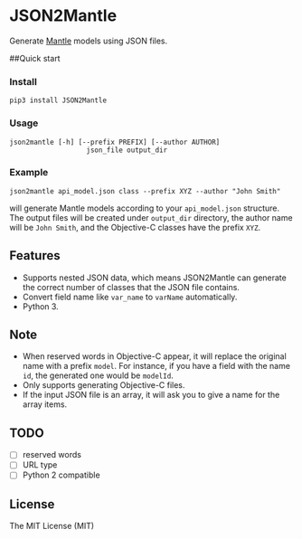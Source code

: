 JSON2Mantle
========================

Generate [Mantle](https://github.com/Mantle/Mantle) models using JSON files.

##Quick start

### Install 

```
pip3 install JSON2Mantle
```

### Usage

```
json2mantle [-h] [--prefix PREFIX] [--author AUTHOR]
                   json_file output_dir

```

### Example

```
json2mantle api_model.json class --prefix XYZ --author "John Smith"
```

will generate Mantle models according to your `api_model.json` structure. The output files will be created under `output_dir` directory, the author name will be `John Smith`, and the Objective-C classes have the prefix `XYZ`.

## Features

* Supports nested JSON data, which means JSON2Mantle can generate the correct number of classes that the JSON file contains.
* Convert field name like `var_name` to `varName` automatically.
* Python 3.

## Note

* When reserved words in Objective-C appear, it will replace the original name with a prefix `model`. For instance, if you have a field with the name `id`, the generated one would be `modelId`.
* Only supports generating Objective-C files.
* If the input JSON file is an array, it will ask you to give a name for the array items.

## TODO
- [ ] reserved words
- [ ] URL type
- [ ] Python 2 compatible

## License
The MIT License (MIT)
